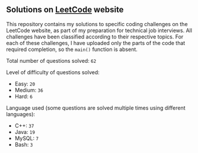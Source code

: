## Solutions on [LeetCode](https://leetcode.com/) website

This repository contains my solutions to specific coding challenges on the LeetCode website, as part of my preparation for technical job interviews. All challenges have been classified according to their respective topics. For each of these challenges, I have uploaded only the parts of the code that required completion, so the `main()` function is absent.

Total number of questions solved: `62`

Level of difficulty of questions solved:
* Easy: `20`
* Medium: `36`
* Hard: `6`

Language used (some questions are solved multiple times using different languages):
* C++: `37`
* Java: `19`
* MySQL: `7`
* Bash: `3`
